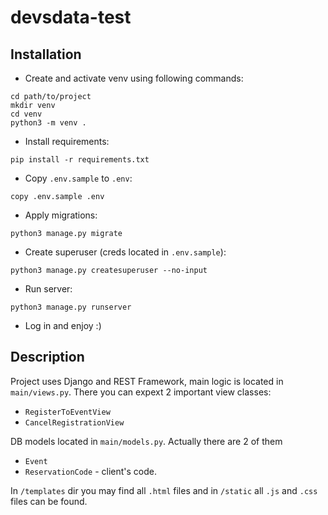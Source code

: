 # devsdata-test


## Installation

- Create and activate venv using following commands:
```
cd path/to/project
mkdir venv
cd venv
python3 -m venv .
```

- Install requirements:
```
pip install -r requirements.txt
```

- Copy `.env.sample` to `.env`:
```
copy .env.sample .env
```

- Apply migrations:
```
python3 manage.py migrate
```

- Create superuser (creds located in `.env.sample`):
```
python3 manage.py createsuperuser --no-input
```

- Run server:
```
python3 manage.py runserver
```

- Log in and enjoy :)


## Description

Project uses Django and REST Framework, main logic is located in `main/views.py`. There you can expext 2 important view classes:

- `RegisterToEventView`
- `CancelRegistrationView`

DB models located in `main/models.py`. Actually there are 2 of them

- `Event`
- `ReservationCode` - client's code.

In `/templates` dir you may find all `.html` files and in `/static` all `.js` and `.css` files can be found.
